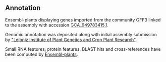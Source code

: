 **Annotation**
----------

Ensembl-plants displaying genes imported from the community GFF3 linked to the assembly with accession [GCA\_949783415.1](http://www.ebi.ac.uk/ena/data/view/GCA_949783415.1).

Genomic annotation was deposited along with initial assembly submission by ["Leibniz Institute of Plant Genetics and Crop Plant Research"](https://www.ipk-gatersleben.de/en/).

Small RNA features, protein features, BLAST hits and cross-references have been
computed by [Ensembl-plants](https://plants.ensembl.org/info/genome/annotation/index.html).
